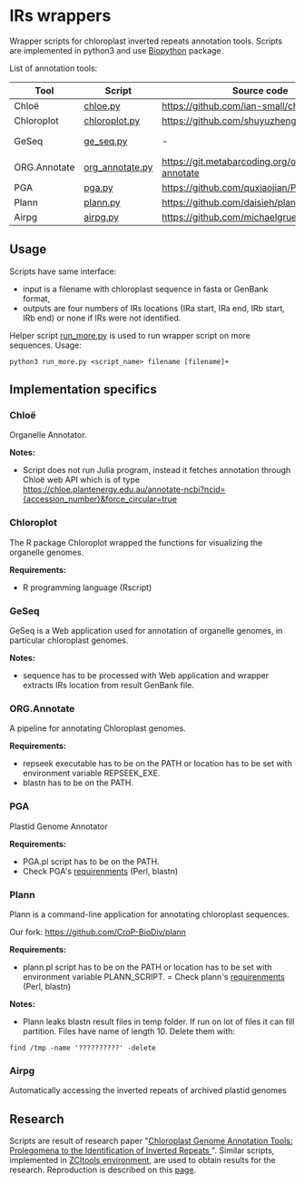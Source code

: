 # IRs wrappers

Wrapper scripts for chloroplast inverted repeats annotation tools. Scripts are implemented in python3 and use [Biopython](https://biopython.org/) package.

List of annotation tools:

| Tool | Script | Source code | Web application |
| ----------- | ----------- | ----------- | ----------- |
| Chloë | [chloe.py](chloe.py) | https://github.com/ian-small/chloe | https://chloe.plantenergy.edu.au/ |
| Chloroplot | [chloroplot.py](chloroplot.py) | https://github.com/shuyuzheng/Chloroplot | https://irscope.shinyapps.io/chloroplot/ |
| GeSeq | [ge_seq.py](ge_seq.py) | - | https://chlorobox.mpimp-golm.mpg.de/geseq.html |
| ORG.Annotate | [org_annotate.py](org_annotate.py) | https://git.metabarcoding.org/org-asm/org-annotate | - |
| PGA | [pga.py](pga.py) | https://github.com/quxiaojian/PGA | - |
| Plann | [plann.py](plann.py) | https://github.com/daisieh/plann | - |
| Airpg | [airpg.py](airpg.py) | https://github.com/michaelgruenstaeudl/airpg | - |


## Usage

Scripts have same interface:
- input is a filename with chloroplast sequence in fasta or GenBank format,
- outputs are four numbers of IRs locations (IRa start, IRa end, IRb start, IRb end) or none if IRs were not identified.

Helper script [run_more.py](run_more.py) is used to run wrapper script on more sequences. Usage:
```
python3 run_more.py <script_name> filename [filename]+
```


## Implementation specifics

### Chloë

Organelle Annotator.

**Notes:**
- Script does not run Julia program, instead it fetches annotation through Chloë web API which is of type
https://chloe.plantenergy.edu.au/annotate-ncbi?ncid={accession_number}&force_circular=true


### Chloroplot

The R package Chloroplot wrapped the functions for visualizing the organelle genomes.

**Requirements:**
- R programming language (Rscript)


### GeSeq

GeSeq is a Web application used for annotation of organelle genomes, in particular chloroplast genomes.

**Notes:**
- sequence has to be processed with Web application and wrapper extracts IRs location from result GenBank file.


### ORG.Annotate

A pipeline for annotating Chloroplast genomes.

**Requirements:**
- repseek executable has to be on the PATH or location has to be set with environment variable REPSEEK_EXE.
- blastn has to be on the PATH.


### PGA

Plastid Genome Annotator

**Requirements:**
- PGA.pl script has to be on the PATH.
- Check PGA's [requirenments](https://github.com/quxiaojian/PGA) (Perl, blastn)


### Plann

Plann is a command-line application for annotating chloroplast sequences.

Our fork: https://github.com/CroP-BioDiv/plann

**Requirements:**
- plann.pl script has to be on the PATH or location has to be set with environment variable PLANN_SCRIPT.
= Check plann's [requirenments](https://github.com/daisieh/plann) (Perl, blastn)

**Notes:**
- Plann leaks blastn result files in temp folder. If run on lot of files it can fill partition.
Files have name of length 10. Delete them with:
```
find /tmp -name '??????????' -delete
```

### Airpg

Automatically accessing the inverted repeats of archived plastid genomes



## Research

Scripts are result of research paper "[Chloroplast Genome Annotation Tools: Prolegomena to the Identification of Inverted Repeats
](https://www.mdpi.com/1422-0067/23/18/10804)".
Similar scripts, implemented in [ZCItools environment](https://github.com/CroP-BioDiv/zcitools), are used to obtain results for the research.
Reproduction is described on this [page](https://github.com/CroP-BioDiv/zcitools/blob/master/docs/irs_annotation_tools.md).


